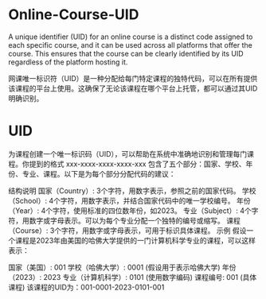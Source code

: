 # Online-Course-UID
A unique identifier (UID) for an online course is a distinct code assigned to each specific course, and it can be used across all platforms that offer the course. This ensures that the course can be clearly identified by its UID regardless of the platform hosting it.

网课唯一标识符（UID）是一种分配给每门特定课程的独特代码，可以在所有提供该课程的平台上使用。这确保了无论该课程在哪个平台上托管，都可以通过其UID明确识别。


# UID
为课程创建一个唯一标识码（UID），可以帮助在系统中准确地识别和管理每门课程。你提到的格式 xxx-xxxx-xxxx-xxxx-xxx 包含了五个部分：国家、学校、年份、专业、课程。以下是为每个部分分配代码的建议：

结构说明
国家（Country）: 3个字符，用数字表示，参照之前的国家代码。
学校（School）: 4个字符，用数字表示，并结合国家代码中的唯一学校编号。
年份（Year）: 4个字符，使用标准的四位数年份，如2023。
专业（Subject）: 4个字符，用数字或字母表示。可以为每个专业分配一个独特的编号或缩写。
课程（Course）: 3个字符，用数字或字母表示，可用于标识具体课程。
示例
假设一个课程是2023年由美国的哈佛大学提供的一门计算机科学专业的课程，可以这样表示：

国家（美国）: 001
学校（哈佛大学）: 0001 (假设用于表示哈佛大学)
年份（2023）: 2023
专业（计算机科学）: 0101 (使用数字编码)
课程编号: 001 (具体课程)
该课程的UID为：001-0001-2023-0101-001
